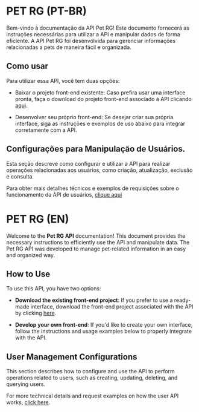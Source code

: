# PET RG (PT-BR)
Bem-vindo à documentação da API Pet RG! Este documento fornecerá as instruções necessárias para utilizar a API e manipular dados de forma eficiente. A API Pet RG foi desenvolvida para gerenciar informações relacionadas a pets de maneira fácil e organizada.

## Como usar
Para utilizar essa API, você tem duas opções:
* Baixar o projeto front-end existente: Caso prefira usar uma interface pronta, faça o download do projeto front-end associado à API clicando [aqui](https://github.com/YannDarkz).

* Desenvolver seu próprio front-end: Se desejar criar sua própria interface, siga as instruções e exemplos de uso abaixo para integrar corretamente com a API.

## Configurações para Manipulação de Usuários.
Esta seção descreve como configurar e utilizar a API para realizar operações relacionadas aos usuários, como criação, atualização, exclusão e consulta.

Para obter mais detalhes técnicos e exemplos de requisições sobre o funcionamento da API de usuários, [clique aqui](https://github.com/Sync-BR/petrg/blob/main/documentation/usuario.md)

#

# PET RG (EN)
Welcome to the **Pet RG API** documentation! This document provides the necessary instructions to efficiently use the API and manipulate data. The Pet RG API was developed to manage pet-related information in an easy and organized way.

## How to Use
To use this API, you have two options:
* **Download the existing front-end project**: If you prefer to use a ready-made interface, download the front-end project associated with the API by clicking [here](https://github.com/YannDarkz).

* **Develop your own front-end**: If you'd like to create your own interface, follow the instructions and usage examples below to properly integrate with the API.

## User Management Configurations
This section describes how to configure and use the API to perform operations related to users, such as creating, updating, deleting, and querying users.

For more technical details and request examples on how the user API works, [click here](https://github.com/Sync-BR/petrg/blob/main/documentation/usuario.md).
